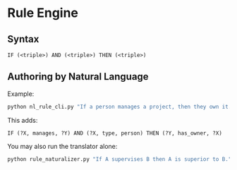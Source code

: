 # Rule Engine

## Syntax

```
IF (<triple>) AND (<triple>) THEN (<triple>)
```

## Authoring by Natural Language

Example:
```bash
python nl_rule_cli.py "If a person manages a project, then they own it."
```

This adds:
```
IF (?X, manages, ?Y) AND (?X, type, person) THEN (?Y, has_owner, ?X)
```

You may also run the translator alone:
```bash
python rule_naturalizer.py "If A supervises B then A is superior to B."
```
